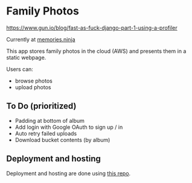 # Family Photos

https://www.gun.io/blog/fast-as-fuck-django-part-1-using-a-profiler

Currently at [memories.ninja](https://memories.ninja)

This app stores family photos in the cloud (AWS) and presents them in a static webpage.

Users can:

* browse photos
* upload photos


## To Do (prioritized)

* Padding at bottom of album
* Add login with Google OAuth to sign up / in
* Auto retry failed uploads
* Download bucket contents (by album)

## Deployment and hosting

Deployment and hosting are done using [this repo](https://github.com/MattSegal/swarm-infra).

